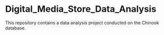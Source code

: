 # Digital_Media_Store_Data_Analysis
This repository contains a data analysis project conducted on the Chinook database. 

